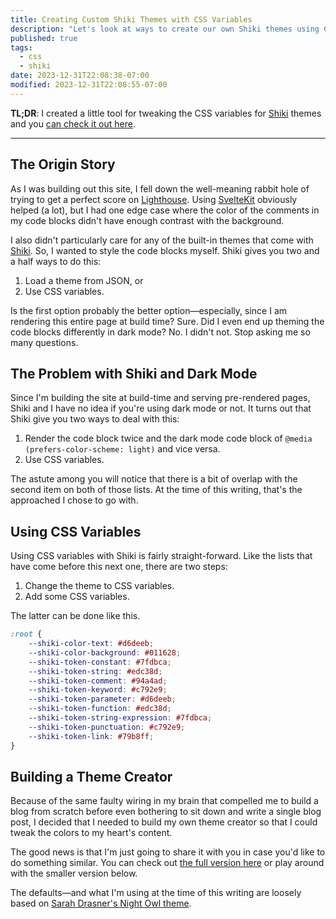 ```yaml
---
title: Creating Custom Shiki Themes with CSS Variables
description: "Let's look at ways to create our own Shiki themes using CSS variables."
published: true
tags:
  - css
  - shiki
date: 2023-12-31T22:08:38-07:00
modified: 2023-12-31T22:08:55-07:00
---
```


<script>
  import ShikiThemeEditor from '../routes/tools/shiki-theme-editor';
</script>

**TL;DR**: I created a little tool for tweaking the CSS variables for [Shiki][] themes and you [can check it out here][tool].

---

## The Origin Story

As I was building out this site, I fell down the well-meaning rabbit hole of trying to get a perfect score on [Lighthouse][]. Using [SvelteKit](https://kit.svelte.dev) obviously helped (a lot), but I had one edge case where the color of the comments in my code blocks didn't have enough contrast with the background.

I also didn't particularly care for any of the built-in themes that come with [Shiki][]. So, I wanted to style the code blocks myself. Shiki gives you two and a half ways to do this:

1. Load a theme from JSON, or
2. Use CSS variables.

Is the first option probably the better option—especially, since I am rendering this entire page at build time? Sure. Did I even end up theming the code blocks differently in dark mode? No. I didn't not. Stop asking me so many questions.

## The Problem with Shiki and Dark Mode

Since I'm building the site at build-time and serving pre-rendered pages, Shiki and I have no idea if you're using dark mode or not. It turns out that Shiki give you two ways to deal with this:

1. Render the code block twice and the dark mode code block of `@media (prefers-color-scheme: light)` and vice versa.
2. Use CSS variables.

The astute among you will notice that there is a bit of overlap with the second item on both of those lists. At the time of this writing, that's the approached I chose to go with.

## Using CSS Variables

Using CSS variables with Shiki is fairly straight-forward. Like the lists that have come before this next one, there are two steps:

1. Change the theme to CSS variables.
2. Add some CSS variables.

The latter can be done like this.

```css
:root {
	--shiki-color-text: #d6deeb;
	--shiki-color-background: #011628;
	--shiki-token-constant: #7fdbca;
	--shiki-token-string: #edc38d;
	--shiki-token-comment: #94a4ad;
	--shiki-token-keyword: #c792e9;
	--shiki-token-parameter: #d6deeb;
	--shiki-token-function: #edc38d;
	--shiki-token-string-expression: #7fdbca;
	--shiki-token-punctuation: #c792e9;
	--shiki-token-link: #79b8ff;
}
```

## Building a Theme Creator

Because of the same faulty wiring in my brain that compelled me to build a blog from scratch before even bothering to sit down and write a single blog post, I decided that I needed to build my own theme creator so that I could tweak the colors to my heart's content.

The good news is that I'm just going to share it with you in case you'd like to do something similar. You can check out [the full version here][tool] or play around with the smaller version below.

<ShikiThemeEditor />

The defaults—and what I'm using at the time of this writing are loosely based on [Sarah Drasner's Night Owl theme](https://github.com/sdras/night-owl-vscode-theme).

[tool]: /tools/shiki-theme-editor
[Shiki]: https://shiki.matsu.io/
[Lighthouse]: https://developer.chrome.com/docs/lighthouse/overview
